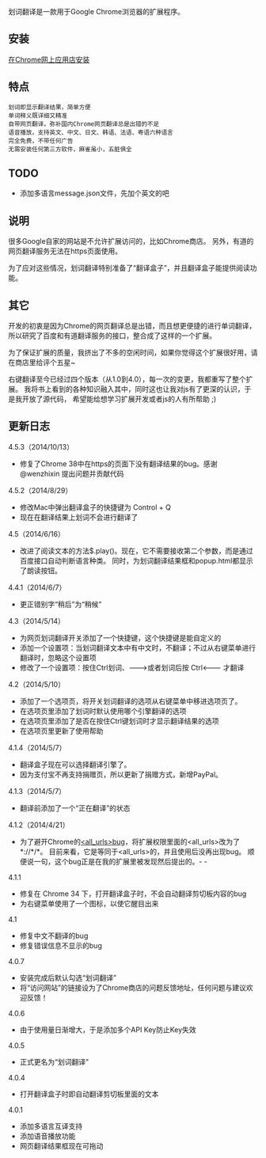 划词翻译是一款用于Google Chrome浏览器的扩展程序。

## 安装
[在Chrome网上应用店安装](https://chrome.google.com/webstore/detail/ikhdkkncnoglghljlkmcimlnlhkeamad)

## 特点
    划词即显示翻译结果，简单方便
    单词释义既详细又精准
    自带网页翻译，弥补国内Chrome网页翻译总是出错的不足
    语音播放，支持英文、中文、日文、韩语、法语、粤语六种语言
    完全免费，不带任何广告
    无需安装任何第三方软件，麻雀虽小，五脏俱全

## TODO
* 添加多语言message.json文件，先加个英文的吧

## 说明
很多Google自家的网站是不允许扩展访问的，比如Chrome商店。
另外，有道的网页翻译服务无法在https页面使用。

为了应对这些情况，划词翻译特别准备了“翻译盒子”，并且翻译盒子能提供阅读功能。

## 其它
开发的初衷是因为Chrome的网页翻译总是出错，而且想更便捷的进行单词翻译，
所以研究了百度和有道翻译服务的接口，整合成了这样的一个扩展。

为了保证扩展的质量，我挤出了不多的空闲时间，如果你觉得这个扩展很好用，请在商店里给评个五星~

右键翻译至今已经过四个版本（从1.0到4.0），每一次的变更，我都重写了整个扩展。
我将书上看到的各种知识融入其中，同时这也让我对js有了更深的认识，于是我开放了源代码，
希望能给想学习扩展开发或者js的人有所帮助 ;)

## 更新日志

4.5.3（2014/10/13）

* 修复了Chrome 38中在https的页面下没有翻译结果的bug。感谢 @wenzhixin 提出问题并贡献代码

4.5.2（2014/8/29）

* 修改Mac中弹出翻译盒子的快捷键为 Control + Q
* 现在在翻译结果上划词不会进行翻译了

4.5（2014/6/16）

* 改进了阅读文本的方法$.play()。现在，它不需要接收第二个参数，而是通过百度接口自动判断语言种类。
同时，为划词翻译结果框和popup.html都显示了朗读按钮。

4.4.1（2014/6/7）

* 更正错别字“稍后”为“稍候”

4.3（2014/5/14）

* 为网页划词翻译开关添加了一个快捷键，这个快捷键是能自定义的
* 添加一个设置项：当划词翻译文本中有中文时，不翻译；不过从右键菜单进行翻译时，忽略这个设置项
* 修改了一个设置项：按住Ctrl划词、--->或者划词后按 Ctrl<--- 才翻译

4.2（2014/5/10）

* 添加了一个选项页，将开关划词翻译的选项从右键菜单中移进选项页了。
* 在选项页里添加了划词时默认使用哪个引擎翻译的选项
* 在选项页里添加了是否在按住Ctrl键划词时才显示翻译结果的选项
* 在选项页里更新了使用帮助

4.1.4（2014/5/7）

* 翻译盒子现在可以选择翻译引擎了。
* 因为支付宝不再支持捐赠页，所以更新了捐赠方式，新增PayPal。

4.1.3（2014/5/7）

* 翻译前添加了一个“正在翻译”的状态

4.1.2（2014/4/21）

* 为了避开Chrome的[&lt;all_urls>bug](https://code.google.com/p/chromium/issues/detail?id=353489)，将扩展权限里面的&lt;all_urls>改为了\*://\*/\*。
目前来看，它是等同于&lt;all_urls>的，并且使用后没再出现bug。
顺便说一句，这个bug正是在我的扩展里被发现然后提出的。- -

4.1.1

* 修复在 Chrome 34 下，打开翻译盒子时，不会自动翻译剪切板内容的bug
* 为右键菜单使用了一个图标，以使它醒目出来

4.1

* 修复中文不翻译的bug
* 修复错误信息不显示的bug

4.0.7

* 安装完成后默认勾选“划词翻译”
* 将“访问网站”的链接设为了Chrome商店的问题反馈地址，任何问题与建议欢迎反馈！

4.0.6

* 由于使用量日渐增大，于是添加多个API Key防止Key失效

4.0.5

* 正式更名为“划词翻译”

4.0.4

* 打开翻译盒子时即自动翻译剪切板里面的文本

4.0.1

* 添加多语言互译支持
* 添加语音播放功能
* 网页翻译结果框现在可拖动

